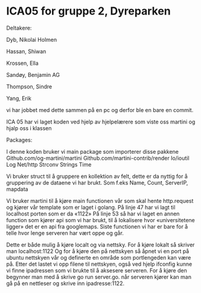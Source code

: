 # ICA05 for gruppe 2, Dyreparken

Deltakere:

Dyb, Nikolai Holmen

Hassan, Shiwan

Krossen, Ella

Sandøy, Benjamin AG

Thompson, Sindre  

Yang, Erik

vi har jobbet med dette sammen på en pc og derfor ble en bare en commit.

ICA 05 har vi laget koden ved hjelp av hjelpelærere som viste oss martini og hjalp oss i klassen



Packages:

I denne koden bruker vi main package som importerer disse pakkene
Github.com/og-martini/martini
Github.com/martini-contrib/render
Io/ioutil
Log
Net/http
Strconv
Strings
Time

Vi bruker struct til å gruppere en kollektion av felt, dette er da nyttig for å gruppering av de dataene vi har brukt. Som f.eks  Name, Count, ServerIP, mapdata

Vi bruker martini til å kjøre main functionen vår som skal hente http.request og kjører vår template som er laget i golang.
På linje 47 har vi lagt til localhost porten som er da «1122»
På linje 53 så  har vi laget en annen function som kjører api som vi har brukt, til å lokalisere hvor «universitetene ligger» det er en api fra googlemaps.
Siste functionen vi har er bare for å telle hvor lenge serveren har vært oppe og går.

Dette er både mulig å kjøre localt og via nettsky. For å kjøre lokalt så skriver man localhost:1122
Og for å kjøre den på nettskyen så åpnet vi en port på ubuntu nettskyen vår og definerte en område som portlengeden kan være på. Etter det lastet vi opp filene til nettskyen, også ved hjelp ifconfig kunne vi finne ipadressen som vi brukte til å aksesere serveren.
For å kjøre den begynner man med å skrive go run server.go. når serveren kjører kan man gå på en nettleser og skrive inn ipadresse:1122.
